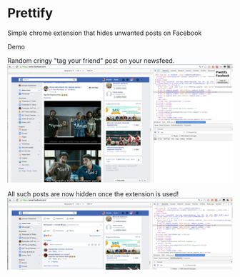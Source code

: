 # Prettify
Simple chrome extension that hides unwanted posts on Facebook

Demo

Random cringy "tag your friend" post on your newsfeed.
![Alt text](/before.png?raw=true "BEFORE")


All such posts are now hidden once the extension is used!
![Alt text](/after.png?raw=true "AFTER")
